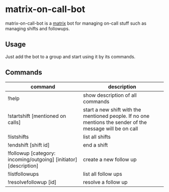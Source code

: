 # matrix-on-call-bot
matrix-on-call-bot is a [matrix](https://matrix.org) bot for managing on-call stuff such as managing shifts and followups.

## Usage 
Just add the bot to a group and start using it by its commands.

## Commands
| command                                                           | description                                                                                               |
|-------------------------------------------------------------------|-----------------------------------------------------------------------------------------------------------|
| !help                                                             | show description of all commands                                                                          |
| !startshift [mentioned on calls]                                  | start a new shift with the mentioned people. If no one mentions the sender of the message will be on call |
| !listshifts                                                       | list all shifts                                                                                           |
| !endshift [shift id]                                              | end a shift                                                                                               |
| !followup [category: incoming/outgoing] [initiator] [description] | create a new follow up                                                                                    |
| !listfollowups                                                    | list all follow ups                                                                                       |
| !resolvefollowup [id]                                             | resolve a follow up                                                                                       |
